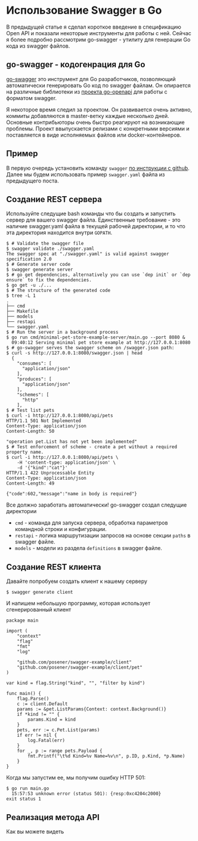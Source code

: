 # Использование Swagger в Go

В предыдущей статье я сделал короткое введение в спецификацию Open API и показали некоторые инструменты для работы с ней. Сейчас я более подробно рассмотрим go-swagger - утилиту для генерации Go кода из swagger файлов.

## go-swagger - кодогенрация для Go

[go-swagger](https://github.com/go-swagger/go-swagger) это инструмент для Go разработчиков, позволяющий автоматически генерировать Go код по swagger файлам. Он опирается на различные библиотеки из [проекта go-openapi](https://github.com/go-openapi) для работы с форматом swagger.

Я некоторое время следил за проектом. Он развивается очень активно, коммиты добавляются в master-ветку каждые несколько дней. Основные контрибьюторы очень быстро реагируют на возникающие проблемы. Проект ввыпускается релизами с конкретными версиями и поставляется в виде исполняемых файлов или docker-контейнеров.

## Пример

В первую очередь установить команду `swagger` [по инструкции с github](https://github.com/go-swagger/go-swagger/blob/master/docs/install.md). Далее мы будем использовать пример `swagger.yaml` файла из предыдущего поста.

## Создание REST сервера

Используйте следущие bash команды что бы создать и запустить сервер для вашего swagger файла. Единственные требование - это наличие swagger.yaml файла в текущей рабочей директории, и то что эта директория находится внутри `GOPATH`.

    $ # Validate the swagger file 
    $ swagger validate ./swagger.yaml
    The swagger spec at "./swagger.yaml" is valid against swagger specification 2.0
    $ # Generate server code
    $ swagger generate server
    $ # go get dependencies, alternatively you can use `dep init` or `dep ensure` to fix the dependencies.
    $ go get -u ./...
    $ # The structure of the generated code
    $ tree -L 1
    .
    ├── cmd
    ├── Makefile
    ├── models
    ├── restapi
    └── swagger.yaml
    $ # Run the server in a background process
    $ go run cmd/minimal-pet-store-example-server/main.go --port 8080 &
      09:40:12 Serving minimal pet store example at http://127.0.0.1:8080
    $ # go-swagger serves the swagger scheme on /swagger.json path:
    $ curl -s http://127.0.0.1:8080/swagger.json | head
      {
        "consumes": [
          "application/json"
        ],
        "produces": [
          "application/json"
        ],
        "schemes": [
          "http"
        ],
    $ # Test list pets
    $ curl -i http://127.0.0.1:8080/api/pets
    HTTP/1.1 501 Not Implemented
    Content-Type: application/json
    Content-Length: 50

    "operation pet.List has not yet been implemented"
    $ # Test enforcement of scheme - create a pet without a required property name.
    $ curl -i http://127.0.0.1:8080/api/pets \
        -H 'content-type: application/json' \
        -d '{"kind":"cat"}'
    HTTP/1.1 422 Unprocessable Entity
    Content-Type: application/json
    Content-Length: 49

    {"code":602,"message":"name in body is required"}

Все должно заработать автоматически! go-swagger создал следущие директории

* `cmd` - команда для запуска сервера, обработка параметров командной строки и конфигурации.
* `restapi` - логика маршрутизации запросов на основе секции `paths` в swagger файле.
* `models` - модели из раздела `definitions` в swagger файле.

## Создание REST клиента

Давайте попробуем создать клиент к нашему серверу

    $ swagger generate client

И напишем небольшую программу, которая использует сгенерированный клиент

    package main

    import (
        "context"
        "flag"
        "fmt"
        "log"

        "github.com/posener/swagger-example/client"
        "github.com/posener/swagger-example/client/pet"
    )

    var kind = flag.String("kind", "", "filter by kind")

    func main() {
        flag.Parse()
        c := client.Default
        params := &pet.ListParams{Context: context.Background()}
        if *kind != "" {
            params.Kind = kind
        }
        pets, err := c.Pet.List(params)
        if err != nil {
            log.Fatal(err)
        }
        for _, p := range pets.Payload {
            fmt.Printf("\t%d Kind=%v Name=%v\n", p.ID, p.Kind, *p.Name)
        }
    }

Когда мы запустим ее, мы получим ошибку HTTP 501:

    $ go run main.go 
      15:57:53 unknown error (status 501): {resp:0xc4204c2000}
    exit status 1

## Реализация метода API

Как вы можете видеть 
